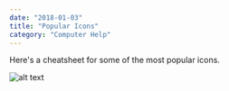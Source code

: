```yaml
---
date: "2018-01-03"
title: "Popular Icons"
category: "Computer Help"
---
```


Here's a cheatsheet for some of the most popular icons. 

![alt text](https://s3-us-west-2.amazonaws.com/s.cdpn.io/459919/icons-popular.png "Popular Icons worksheet")